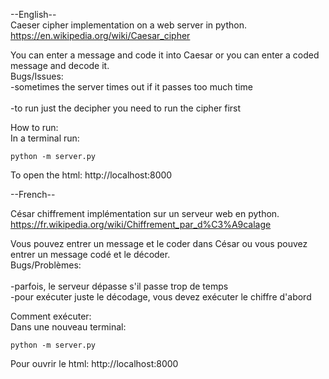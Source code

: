 --English--</br>
Caeser cipher implementation on a web server in python.</br>
https://en.wikipedia.org/wiki/Caesar_cipher</br>

You can enter a message and code it into Caesar or you can enter a coded message and decode it.</br>
Bugs/Issues: </br>
-sometimes the server times out if it passes too much time </br>			 
-to run just the decipher you need to run the cipher first</br>
		
How to run:</br>
In a terminal run:

	python -m server.py
To open the html:
http://localhost:8000  


--French--

César chiffrement implémentation sur un serveur web en python.</br>
https://fr.wikipedia.org/wiki/Chiffrement_par_d%C3%A9calage</br>


Vous pouvez entrer un message et le coder dans César ou vous pouvez entrer un message codé et le décoder.</br>
Bugs/Problèmes: </br>	
-parfois, le serveur dépasse s'il passe trop de temps</br>
-pour exécuter juste le décodage, vous devez exécuter le chiffre d'abord</br>
			
Comment exécuter:</br>
Dans une nouveau terminal:

	python -m server.py
Pour ouvrir le html:
http://localhost:8000  
